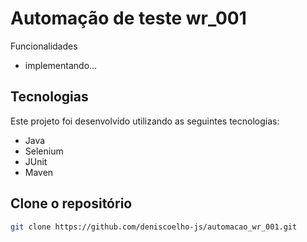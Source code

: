# Automação de teste wr_001

<!--
<h1 align="center">
    <img alt="amazon" src="./images/codigoLimpo.png" width="100%" />
</h1>


Projeto

Projeto em construção...
 -->


Funcionalidades
-  implementando...

## Tecnologias

Este projeto foi desenvolvido utilizando as seguintes tecnologias:

- Java
- Selenium
- JUnit
- Maven


## Clone o repositório

```bash
git clone https://github.com/deniscoelho-js/automacao_wr_001.git

```
